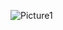 ![Picture1](https://user-images.githubusercontent.com/107078414/183222929-fabd02a2-6d80-415b-ab49-540d420a3316.jpg)

